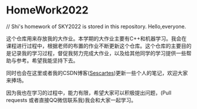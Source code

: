 # HomeWork2022

// Shi's homework of SKY2022 is stored in this repository.
Hello,everyone.

这个仓库用来存放我的大作业。本学期的大作业主要有C++和机器学习。我会在课程进行过程中，根据老师的布置的作业不断更新这个仓库。这个仓库的主要目的是记录我的学习过程，督促我努力完成大作业，以及给其他同学的学习提供一些帮助与参考。希望我能坚持下去。


同时也会在这里或者我的CSDN博客([Sescartes](https://blog.csdn.net/weixin_50572177?spm=1011.2124.3001.5343))更新一些个人的笔记，欢迎大家来捧场。


因为我也在学习的过程中，能力有限，希望大家可以积极提出问题，(Pull requests 或者直接QQ微信联系我)我会和大家一起学习。
